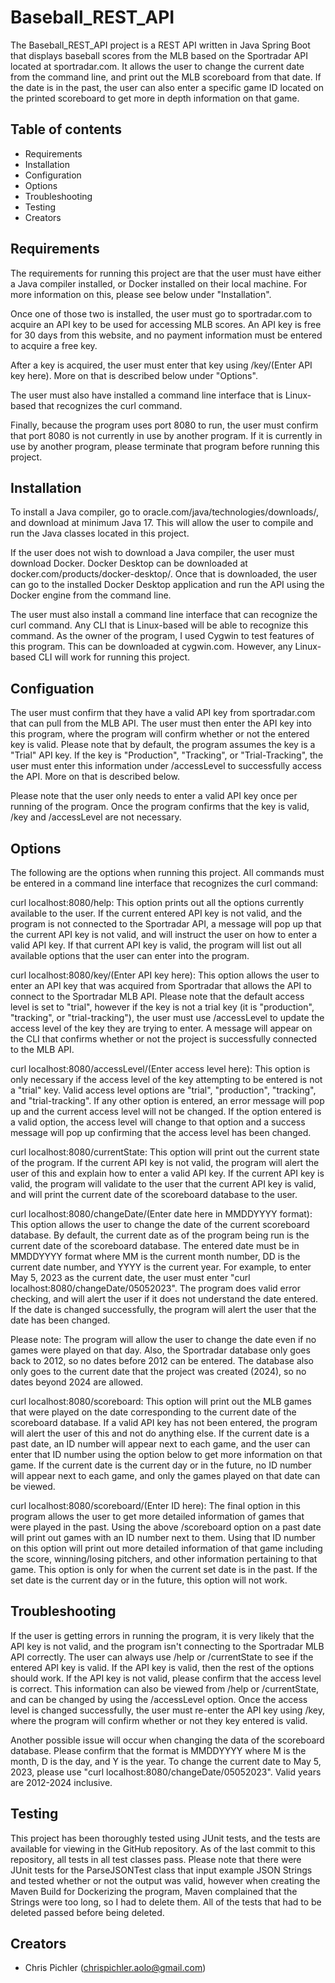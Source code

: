 # Baseball_REST_API

The Baseball_REST_API project is a REST API written in Java Spring Boot that displays baseball scores from the MLB based on the Sportradar API located at sportradar.com. It allows the user to change the current date from the command line, and print out the MLB scoreboard from that date. If the date is in the past, the user can also enter a specific game ID located on the printed scoreboard to get more in depth information on that game. 

## Table of contents

- Requirements 
- Installation 
- Configuration
- Options
- Troubleshooting 
- Testing
- Creators

## Requirements 

The requirements for running this project are that the user must have either a Java compiler installed, or Docker installed on their local machine. For more information on this, please see below under "Installation".  

Once one of those two is installed, the user must go to sportradar.com to acquire an API key to be used for accessing MLB scores. An API key is free for 30 days from this website, and no payment information must be entered to acquire a free key. 

After a key is acquired, the user must enter that key using /key/(Enter API key here). More on that is described below under "Options". 

The user must also have installed a command line interface that is Linux-based that recognizes the curl command. 

Finally, because the program uses port 8080 to run, the user must confirm that port 8080 is not currently in use by another program. If it is currently in use by another program, please terminate that program before running this project.

## Installation
To install a Java compiler, go to oracle.com/java/technologies/downloads/, and download at minimum Java 17. This will allow the user to compile and run the Java classes located in this project.

If the user does not wish to download a Java compiler, the user must download Docker. Docker Desktop can be downloaded at docker.com/products/docker-desktop/. Once that is downloaded, the user can go to the installed Docker Desktop application and run the API using the Docker engine from the command line. 

The user must also install a command line interface that can recognize the curl command. Any CLI that is Linux-based will be able to recognize this command. As the owner of the program, I used Cygwin to test features of this program. This can be downloaded at cygwin.com. However, any Linux-based CLI will work for running this project. 

## Configuation
The user must confirm that they have a valid API key from sportradar.com that can pull from the MLB API. The user must then enter the API key into this program, where the program will confirm whether or not the entered key is valid. Please note that by default, the program assumes the key is a "Trial" API key. If the key is "Production", "Tracking", or "Trial-Tracking", the user must enter this information under /accessLevel to successfully access the API. More on that is described below.

Please note that the user only needs to enter a valid API key once per running of the program. Once the program confirms that the key is valid, /key and /accessLevel are not necessary.

## Options
The following are the options when running this project. All commands must be entered in a command line interface that recognizes the curl command:

curl localhost:8080/help: This option prints out all the options currently available to the user. If the current entered API key is not valid, and the program is not connected to the Sportradar API, a message will pop up that the current API key is not valid, and will instruct the user on how to enter a valid API key. If that current API key is valid, the program will list out all available options that the user can enter into the program. 

curl localhost:8080/key/(Enter API key here): This option allows the user to enter an API key that was acquired from Sportradar that allows the API to connect to the Sportradar MLB API. Please note that the default access level is set to "trial", however if the key is not a trial key (it is "production", "tracking", or "trial-tracking"), the user must use /accessLevel to update the access level of the key they are trying to enter. A message will appear on the CLI that confirms whether or not the project is successfully connected to the MLB API.

curl localhost:8080/accessLevel/(Enter access level here): This option is only necessary if the access level of the key attempting to be entered is not a "trial" key. Valid access level options are "trial", "production", "tracking", and "trial-tracking". If any other option is entered, an error message will pop up and the current access level will not be changed. If the option entered is a valid option, the access level will change to that option and a success message will pop up confirming that the access level has been changed.

curl localhost:8080/currentState: This option will print out the current state of the program. If the current API key is not valid, the program will alert the user of this and explain how to enter a valid API key. If the current API key is valid, the program will validate to the user that the current API key is valid, and will print the current date of the scoreboard database to the user.

curl localhost:8080/changeDate/(Enter date here in MMDDYYYY format): This option allows the user to change the date of the current scoreboard database. By default, the current date as of the program being run is the current date of the scoreboard database. The entered date must be in MMDDYYYY format where MM is the current month number, DD is the current date number, and YYYY is the current year. For example, to enter May 5, 2023 as the current date, the user must enter "curl localhost:8080/changeDate/05052023". The program does valid error checking, and will alert the user if it does not understand the date entered. If the date is changed successfully, the program will alert the user that the date has been changed.

Please note: The program will allow the user to change the date even if no games were played on that day. Also, the Sportradar database only goes back to 2012, so no dates before 2012 can be entered. The database also only goes to the current date that the project was created (2024), so no dates beyond 2024 are allowed.

curl localhost:8080/scoreboard: This option will print out the MLB games that were played on the date corresponding to the current date of the scoreboard database. If a valid API key has not been entered, the program will alert the user of this and not do anything else. If the current date is a past date, an ID number will appear next to each game, and the user can enter that ID number using the option below to get more information on that game. If the current date is the current day or in the future, no ID number will appear next to each game, and only the games played on that date can be viewed.

curl localhost:8080/scoreboard/(Enter ID here): The final option in this program allows the user to get more detailed information of games that were played in the past. Using the above /scoreboard option on a past date will print out games with an ID number next to them. Using that ID number on this option will print out more detailed information of that game including the score, winning/losing pitchers, and other information pertaining to that game. This option is only for when the current set date is in the past. If the set date is the current day or in the future, this option will not work.

## Troubleshooting
If the user is getting errors in running the program, it is very likely that the API key is not valid, and the program isn't connecting to the Sportradar MLB API correctly. The user can always use /help or /currentState to see if the entered API key is valid. If the API key is valid, then the rest of the options should work. If the API key is not valid, please confirm that the access level is correct. This information can also be viewed from /help or /currentState, and can be changed by using the /accessLevel option. Once the access level is changed successfully, the user must re-enter the API key using /key, where the program will confirm whether or not they key entered is valid.

Another possible issue will occur when changing the data of the scoreboard database. Please confirm that the format is MMDDYYYY where M is the month, D is the day, and Y is the year. To change the current date to May 5, 2023, please use "curl localhost:8080/changeDate/05052023". Valid years are 2012-2024 inclusive. 

## Testing
This project has been thoroughly tested using JUnit tests, and the tests are available for viewing in the GitHub repository. As of the last commit to this repository, all tests in all test classes pass. Please note that there were JUnit tests for the ParseJSONTest class that input example JSON Strings and tested whether or not the output was valid, however when creating the Maven Build for Dockerizing the program, Maven complained that the Strings were too long, so I had to delete them. All of the tests that had to be deleted passed before being deleted.

## Creators 
- Chris Pichler (chrispichler.aolo@gmail.com)


